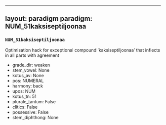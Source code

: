 
---
layout: paradigm
paradigm: NUM_51kaksiseptiljoonaa
---
### ` NUM_51kaksiseptiljoonaa `

Optimisation hack for exceptional compound ’kaksiseptiljoonaa’ that inflects in all parts with agreement
* grade_dir: weaken
* stem_vowel: None
* kotus_av: None
* pos: NUMERAL
* harmony: back
* upos: NUM
* kotus_tn: 51
* plurale_tantum: False
* clitics: False
* possessive: False
* stem_diphthong: None
